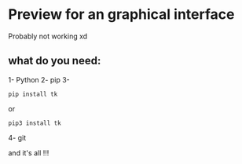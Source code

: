 # Preview for an graphical interface


Probably not working xd

## what do you need:
1- Python
2- pip
3-
```
pip install tk
```
or
```
pip3 install tk
```
4- git 

and it's all !!!


